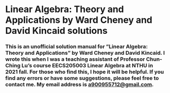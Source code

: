 # Linear Algebra: Theory and Applications by Ward Cheney and David Kincaid solutions
### This is an unofficial solution manual for ”Linear Algebra: Theory and Applications” by Ward Cheney and David Kincaid. I wrote this when I was a teaching assistant of Professor Chun-Ching Lu’s course EECS205003 Linear Algebra at NTHU in 2021 fall. For those who find this, I hope it will be helpful. If you find any errors or have some suggestions, please feel free to contact me. My email address is a900955712@gmail.com.